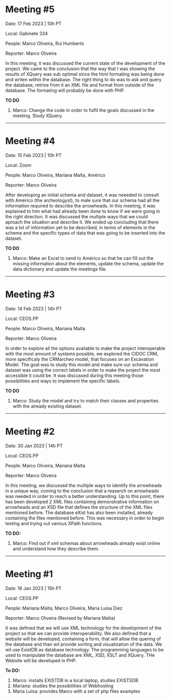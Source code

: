 # Meeting #5

Date: 17 Feb 2023 | 10h PT

Local: Gabinete 334

People: Marco Oliveira, Rui Humberto

Reporter: Marco Oliveira

In this meeting, it was discussed the current state of the development of the project. We came to the conclusion that the way that I was showing the results of XQuery was sub optimal since the html formating was being done and writen within the database. The right thing to do was to ask and query the database, retrive from it an XML file and format from outside of the database. The formating will probably be done with PHP.

**TO DO**
1. Marco: Change the code in order to fulfil the goals discussed in the meeting.
          Study XQuery.


--------------------------------
# Meeting #4

Date: 15 Feb 2023 | 10h PT

Local: Zoom

People: Marco Oliveira, Mariana Malta, Américo

Reporter: Marco Oliveira

After developing an initial schema and dataset, it was neeeded to consult with Américo (the archeologyst), to male sure that our schema had all the information required to describe the arrowheads. In this meeting, it was explained to him what had already been done to know if we were going in the right direction. It was discussed the multiple ways that we could aproach the situation and describe it. We ended up concluding that there was a lot of information yet to be described, in terms of elements in the schema and the specific types of data that was going to be inserted into the dataset.

**TO DO**
1. Marco: Make an Excel to send to Américo so that he can fill out the missing information about the elements, update the schema, update the data dictionary and update the meetings file.



--------------------------------
# Meeting #3

Date: 14 Feb 2023 | 14h PT

Local: CEOS.PP 

People: Marco Oliveira, Mariana Malta

Reporter: Marco Oliveira

In order to explore all the options available to make the project interoperable with the most amount of systems possible, we explored the CIDOC CRM, more specificaly the CRMarcheo model, that focuses on an Excavation Model. The goal was to study this model and make sure our schema and dataset was using the correct labels in order to make the project the most accessible it could be. It was discussed during this meeting those possibilities and ways to implement the specific labels.

**TO DO**
1. Marco: Study the model and try to match their classes and properties with the already existing dataset.



--------------------------------
# Meeting #2

Date: 30 Jan 2023 | 14h PT

Local: CEOS.PP 

People: Marco Oliveira, Mariana Malta

Reporter: Marco Oliveira

In this meeting, we discussed the multiple ways to identify the arrowheads in a unique way, coming to the conclusion that a reaserch on arrowheads was needed in order to reach a better understanding.
Up to this point, there has been developed 2 XML files containing demonstrative information on arrowheads and an XSD file that defines the structure of the XML files mentioned before. The database eXist has also been installed, already containing the files mentioned before. This was necessary in order to begin testing and trying out various XPath functions.

**TO DO:**
  1. Marco: Find out if xml schemas about arrowheads already exist online and understand how they describe them.  

----------------------

# Meeting #1

Date: 16 Jan 2023 | 15h PT

Local: CEOS.PP

People: Mariana Malta, Marco Oliveira, Maria Luisa Diez

Reporter: Marco Oliveira (Revised by Mariana Malta)

It was defined that we will use XML technology  for the development of the project so that we can provide interoperability.
We also defined that a website will be developed, containing a form, that will allow the quering of the database and than wil provide sorting and visualization of the data. We wil use ExistDB as database technology.
The programming languages to be used to manipulate the database are XML, XSD, XSLT and XQuery. THe Website will be developed in PHP.

**To DO:**
  1. Marco: installs EXISTDB in a local laptop, studies EXISTSDB
  2. Mariana: studies the possibilities of Webhosting
  3. Maria Luisa: provides Marco with a set of php files examples
